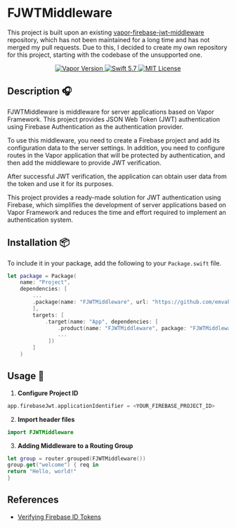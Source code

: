 # FJWTMiddleware
This project is built upon an existing [vapor-firebase-jwt-middleware](https://github.com/barisatamer/vapor-firebase-jwt-middleware.git) repository, which has not been maintained for a long time and has not merged my pull requests. Due to this, I decided to create my own repository for this project, starting with the codebase of the unsupported one.

<p align="center">
<a href="http://vapor.codes">
<img src="https://img.shields.io/badge/Vapor-4-F6CBCA.svg" alt="Vapor Version">
</a>
<a href="https://swift.org">
<img src="http://img.shields.io/badge/swift-5.7-brightgreen.svg" alt="Swift 5.7">
</a>
<a href="LICENSE">
<img src="http://img.shields.io/badge/license-MIT-brightgreen.svg" alt="MIT License">
</a>
</p>

## Description 🎧

FJWTMiddleware is middleware for server applications based on Vapor Framework. This project provides JSON Web Token (JWT) authentication using Firebase Authentication as the authentication provider.

To use this middleware, you need to create a Firebase project and add its configuration data to the server settings. In addition, you need to configure routes in the Vapor application that will be protected by authentication, and then add the middleware to provide JWT verification.

After successful JWT verification, the application can obtain user data from the token and use it for its purposes.

This project provides a ready-made solution for JWT authentication using Firebase, which simplifies the development of server applications based on Vapor Framework and reduces the time and effort required to implement an authentication system.

## Installation 📦

To include it in your package, add the following to your `Package.swift` file.

```swift
let package = Package(
    name: "Project",
    dependencies: [
        ...
        .package(name: "FJWTMiddleware", url: "https://github.com/emvakar/vapor-fjwt-middleware.git", from: "1.0.0"),
        ],
        targets: [
            .target(name: "App", dependencies: [
                .product(name: "FJWTMiddleware", package: "FJWTMiddleware"),
                ... 
             ])
        ]
    )
```

## Usage 🚀
1. **Configure Project ID**
```swift
app.firebaseJwt.applicationIdentifier = <YOUR_FIREBASE_PROJECT_ID>
```
2. **Import header files**

```swift
import FJWTMiddleware
```

3. **Adding Middleware to a Routing Group**
```swift
let group = router.grouped(FJWTMiddleware())
group.get("welcome") { req in
return "Hello, world!"
}
```

## References
- [Verifying Firebase ID Tokens](https://firebase.google.com/docs/auth/admin/verify-id-tokens?authuser=1)

